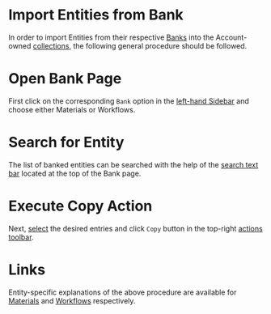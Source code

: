# Import Entities from Bank

In order to import Entities from their respective [Banks](../bank.md) into the Account-owned [collections](/accounts/collections.md), the following general procedure should be followed.

# Open Bank Page

First click on the corresponding `Bank` option in the [left-hand Sidebar](/ui/universal/left-sidebar.md) and choose either Materials or Workflows.

# Search for Entity

The list of banked entities can be searched with the help of the [search text bar](/entities-general/actions/search.md) <i class="zmdi zmdi-search zmdi-hc-border"></i> located at the top of the Bank page.

# Execute Copy Action

Next, [select](select.md) the desired entries and click `Copy` <i class="zmdi zmdi-copy zmdi-hc-border"></i> button in the top-right [actions toolbar](/entities-general/ui/explorer.md#actions-toolbar).

# Links

Entity-specific explanations of the above procedure are available for [Materials](/materials/bank.md) and [Workflows](/workflows/bank.md) respectively.
